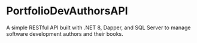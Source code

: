 # PortfolioDevAuthorsAPI
A simple RESTful API built with .NET 8, Dapper, and SQL Server to manage software development authors and their books.
